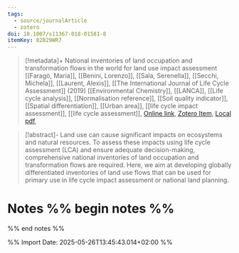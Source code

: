 ```yaml
---
tags:
  - source/journalArticle
  - zotero
doi: 10.1007/s11367-018-01581-8
itemKey: 82B29WR7
---
```

>[!metadata]+
> National inventories of land occupation and transformation flows in the world for land use impact assessment
> [[Faragò, Maria]], [[Benini, Lorenzo]], [[Sala, Serenella]], [[Secchi, Michela]], [[Laurent, Alexis]], 
> [[The International Journal of Life Cycle Assessment]] (2019)
> [[Environmental Chemistry]], [[LANCA]], [[Life cycle analysis]], [[Normalisation reference]], [[Soil quality indicator]], [[Spatial differentiation]], [[Urban area]], [[life cycle impact assessment]], [[life cycle assessment]], 
> [Online link](https://doi.org/10.1007/s11367-018-01581-8), [Zotero Item](zotero://select/library/items/82B29WR7), [Local pdf](file://C:/Users/aburg/Documents/references/zotero/storage/SSIELWV6/Farago2019_Nationalinventories.pdf), 

>[!abstract]-
>Land use can cause significant impacts on ecosystems and natural resources. To assess these impacts using life cycle assessment (LCA) and ensure adequate decision-making, comprehensive national inventories of land occupation and transformation flows are required. Here, we aim at developing globally differentiated inventories of land use flows that can be used for primary use in life cycle impact assessment or national land planning.

# Notes %% begin notes %%

%% end notes %%




%% Import Date: 2025-05-26T13:45:43.014+02:00 %%
